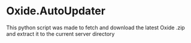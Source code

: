 # Oxide.AutoUpdater
This python script was made to fetch and download the latest Oxide .zip and extract it to the current server directory
